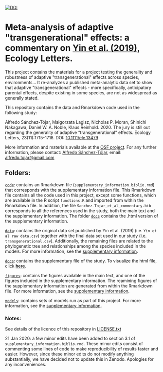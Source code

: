 [![DOI](https://zenodo.org/badge/DOI/10.5281/zenodo.3549539.svg)](https://doi.org/10.5281/zenodo.3549539)

# Meta-analysis of adaptive "transgenerational" effects: a commentary on [Yin et al. (2019)](https://onlinelibrary.wiley.com/doi/full/10.1111/ele.13373), Ecology Letters.

This project contains the materials for a project testing the generality and robustness of adaptive "transgenerational" effects across species, environments... It re-analyzes a published meta-analytic data set to show that adaptive "transgenerational" effects - more specifically, anticipatory parental effects, despite existing in some species, are not as widespread as generally stated.

This repository contains the data and Rmarkdown code used in the following study:

Alfredo Sánchez-Tójar, Malgorzata Lagisz, Nicholas P. Moran, Shinichi Nakagawa, Daniel W. A. Noble, Klaus Reinhold. 2020. The jury is still out regarding the generality of adaptive “transgenerational” effects. Ecology Letters, 23(11):1715-1718. DOI: [10.1111/ele.13479](https://doi.org/10.1111/ele.13479)

More information and materials available at the [OSF project](https://osf.io/srjgp/). For any further information, please contact: [Alfredo Sánchez-Tójar](https://scholar.google.co.uk/citations?hl=en&user=Sh-Rjq8AAAAJ&view_op=list_works&sortby=pubdate), email: alfredo.tojar@gmail.com

## Folders:

[`code`](https://github.com/ASanchez-Tojar/meta-analysis_transgenerational_effects_commentary/tree/master/code): contains an Rmarkdown file (`supplementary_information.biblio.rmd`) that corresponds with the supplementary information file. This Rmarkdown file contains all the code used in this project, except some functions, which are available in the R script `functions.R` and imported from within the Rmarkdown file. In addition, the file `Sanchez-Tojar_et_al_commentary.bib` corresponds to all the references used in the study, both the main text and the supplementary information. The folder [`docs`](https://github.com/ASanchez-Tojar/meta-analysis_transgenerational_effects_commentary/tree/master/code/docs) contains the .html version of the supplementary information.

[`data`](https://github.com/ASanchez-Tojar/meta-analysis_transgenerational_effects_commentary/tree/master/data): contains the original data set published by Yin et al. (2019) (i.e. `Yin et al raw data.csv`) together with the final data set used in our study (i.e. `transgenerational.csv`). Additionally, the remaining files are related to the phylogenetic tree and relationships among the species included in the models. For more information, see the [supplementary information](https://asanchez-tojar.github.io/meta-analysis_transgenerational_effects_commentary/supplementary_information.html).

[`docs`](https://github.com/ASanchez-Tojar/meta-analysis_transgenerational_effects_commentary/tree/master/docs): contains the supplementary file of the study. To visualize the html file, click [**here**](https://asanchez-tojar.github.io/meta-analysis_transgenerational_effects_commentary/supplementary_information.html). 

[`figures`](https://github.com/ASanchez-Tojar/meta-analysis_transgenerational_effects_commentary/tree/master/figures): contains the figures available in the main text, and one of the figures included in the supplementary information. The reamining figures of the supplementary information are generated from within the Rmarkdown file. For more information, see the [supplementary information](https://asanchez-tojar.github.io/meta-analysis_transgenerational_effects_commentary/supplementary_information.html).

[`models`](https://github.com/ASanchez-Tojar/meta-analysis_transgenerational_effects_commentary/tree/master/models): contains sets of models run as part of this project. For more information, see the [supplementary information](https://asanchez-tojar.github.io/meta-analysis_transgenerational_effects_commentary/supplementary_information.html).

### Notes:

See details of the licence of this repository in [LICENSE.txt](https://github.com/ASanchez-Tojar/meta-analysis_transgenerational_effects_commentary/blob/master/LICENSE.txt)

21 Jan 2020: a few minor edits have been added to section 3.1 of `supplementary_information.biblio.rmd`. These minor edits consist of commenting some lines of code to make reproducibility of results faster and easier. However, since these minor edits do not modify anything substantially, we have decided not to update this in Zenodo. Apologies for any inconveniences.
